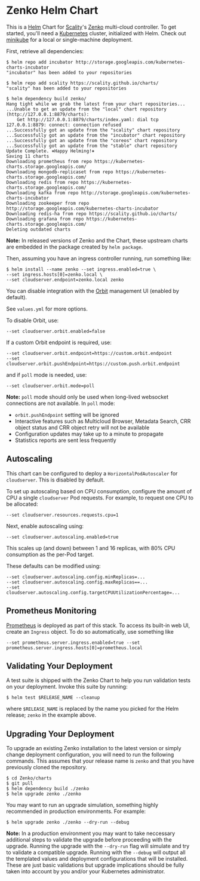 Zenko Helm Chart
================

This is a [Helm] Chart for [Scality]'s [Zenko] multi-cloud controller. To get
started, you'll need a [Kubernetes] cluster, initialized with Helm. Check out
[minikube](./minikube.md) for a local or single-machine deployment.

First, retrieve all dependencies:

```console
$ helm repo add incubator http://storage.googleapis.com/kubernetes-charts-incubator
"incubator" has been added to your repositories

$ helm repo add scality https://scality.github.io/charts/
"scality" has been added to your repositories

$ helm dependency build zenko/
Hang tight while we grab the latest from your chart repositories...
...Unable to get an update from the "local" chart repository (http://127.0.0.1:8879/charts):
	Get http://127.0.0.1:8879/charts/index.yaml: dial tcp 127.0.0.1:8879: connect: connection refused
...Successfully got an update from the "scality" chart repository
...Successfully got an update from the "incubator" chart repository
...Successfully got an update from the "coreos" chart repository
...Successfully got an update from the "stable" chart repository
Update Complete. ⎈Happy Helming!⎈
Saving 11 charts
Downloading prometheus from repo https://kubernetes-charts.storage.googleapis.com/
Downloading mongodb-replicaset from repo https://kubernetes-charts.storage.googleapis.com/
Downloading redis from repo https://kubernetes-charts.storage.googleapis.com/
Downloading kafka from repo http://storage.googleapis.com/kubernetes-charts-incubator
Downloading zookeeper from repo http://storage.googleapis.com/kubernetes-charts-incubator
Downloading redis-ha from repo https://scality.github.io/charts/
Downloading grafana from repo https://kubernetes-charts.storage.googleapis.com/
Deleting outdated charts
```

**Note:** In released versions of Zenko and the Chart, these upstream charts
are embedded in the package created by `helm package`.

Then, assuming you have an ingress controller running, run something like:

```shell
$ helm install --name zenko --set ingress.enabled=true \
--set ingress.hosts[0]=zenko.local \
--set cloudserver.endpoint=zenko.local zenko
```

You can disable integration with the [Orbit] management UI (enabled by default).

See `values.yml` for more options.

To disable Orbit, use:

```shell
--set cloudserver.orbit.enabled=false
```

If a custom Orbit endpoint is required, use:

```shell
--set cloudserver.orbit.endpoint=https://custom.orbit.endpoint
--set cloudserver.orbit.pushEndpoint=https://custom.push.orbit.endpoint
```

and if `poll` mode is needed, use:
```shell
--set cloudserver.orbit.mode=poll
```

**Note:** `poll` mode should only be used when long-lived websocket connections
are not available. In `poll` mode:

+ `orbit.pushEndpoint` setting will be ignored
+ Interactive features such as Multicloud Browser, Metadata Search, CRR object
  status and CRR object retry will not be available
+ Configuration updates may take up to a minute to propagate
+ Statistics reports are sent less frequently

Autoscaling
-----------

This chart can be configured to deploy a `HorizontalPodAutoscaler` for
`cloudserver`. This is disabled by default.

To set up autoscaling based on CPU consumption, configure the amount of CPU a
single `cloudserver` Pod requests. For example, to request one CPU to be
allocated:

```shell
--set cloudserver.resources.requests.cpu=1
```

Next, enable autoscaling using:

```shell
--set cloudserver.autoscaling.enabled=true
```

This scales up (and down) between 1 and 16 replicas, with 80% CPU
consumption as the per-Pod target.

These defaults can be modified using:

```shell
--set cloudserver.autoscaling.config.minReplicas=...
--set cloudserver.autoscaling.config.maxReplicas==...
--set cloudserver.autoscaling.config.targetCPUUtilizationPercentage=...
```

Prometheus Monitoring
---------------------

[Prometheus] is deployed as part of this stack. To access its built-in web UI,
create an `Ingress` object. To do so automatically, use something like

```shell
--set prometheus.server.ingress.enabled=true --set prometheus.server.ingress.hosts[0]=prometheus.local
```

Validating Your Deployment
--------------------------

A test suite is shipped with the Zenko Chart to help you run validation tests on
your deployment. Invoke this suite by running:

```shell
$ helm test $RELEASE_NAME --cleanup
```

where `$RELEASE_NAME` is replaced by the name you picked for the Helm release;
`zenko` in the example above.

Upgrading Your Deployment
-------------------------

To upgrade an existing Zenko installation to the latest version or simply change deployment
configuration, you will need to run the following commands. This assumes that your release
name is `zenko` and that you have previously cloned the repository. 

```shell
$ cd Zenko/charts
$ git pull
$ helm dependency build ./zenko
$ helm upgrade zenko ./zenko
```

You may want to run an upgrade simulation, something highly recommended in production environments. 
For example: 

```shell
$ helm upgrade zenko ./zenko --dry-run --debug
```

**Note:** In a production environment you may want to take neccessary additional steps to validate
the upgrade before proceeding with the upgrade. Running the upgrade with the `--dry-run` flag will
simulate and try to validate a compatible upgrade. Running with the `--debug` will output all the
templated values and deployment configurations that will be installed. These are just basic validations
but upgrade implications should be fully taken into account by you and/or your Kubernetes administrator. 

[Helm]: https://helm.sh
[Scality]: https://scality.com
[Zenko]: https://zenko.io
[Kubernetes]: https://kubernetes.io
[Orbit]: https://admin.zenko.io/user
[Prometheus]: https://prometheus.io
